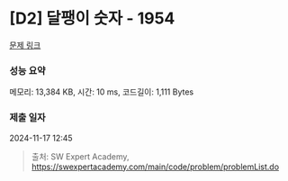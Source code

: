 # [D2] 달팽이 숫자 - 1954 

[문제 링크](https://swexpertacademy.com/main/code/problem/problemDetail.do?contestProbId=AV5PobmqAPoDFAUq) 

### 성능 요약

메모리: 13,384 KB, 시간: 10 ms, 코드길이: 1,111 Bytes

### 제출 일자

2024-11-17 12:45



> 출처: SW Expert Academy, https://swexpertacademy.com/main/code/problem/problemList.do
